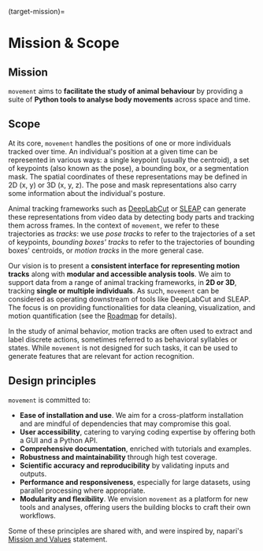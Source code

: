 (target-mission)=
# Mission & Scope

## Mission

`movement` aims to **facilitate the study of animal behaviour**
by providing a suite of **Python tools to analyse body movements**
across space and time.

## Scope

At its core, `movement` handles the positions of one or more individuals
tracked over time. An individual's position at a given time can be represented
in various ways: a single keypoint (usually the centroid), a set of keypoints
(also known as the pose), a bounding box, or a segmentation mask.
The spatial coordinates of these representations may be defined in 2D (x, y)
or 3D (x, y, z). The pose and mask representations also carry some information
about the individual's posture.

Animal tracking frameworks such as [DeepLabCut](dlc:) or [SLEAP](sleap:) can
generate these representations from video data by detecting body parts and
tracking them across frames. In the context of `movement`, we refer to these trajectories as _tracks_: we use _pose tracks_ to refer to the trajectories of a set of keypoints, _bounding boxes' tracks_ to refer to the trajectories of bounding boxes' centroids, or _motion tracks_ in the more general case.

Our vision is to present a **consistent interface for representing motion tracks** along
with **modular and accessible analysis tools**. We aim to support data
from a range of animal tracking frameworks, in **2D or 3D**, tracking
**single or multiple individuals**. As such, `movement` can be considered as
operating downstream of tools like DeepLabCut and SLEAP. The focus is on providing
functionalities for data cleaning, visualization, and motion quantification
(see the [Roadmap](target-roadmaps) for details).

In the study of animal behavior, motion tracks are often used to extract and
label discrete actions, sometimes referred to as behavioral syllables or
states. While `movement` is not designed for such tasks, it can be used to
generate features that are relevant for action recognition.

## Design principles

`movement` is committed to:
- __Ease of installation and use__. We aim for a cross-platform installation and are mindful of dependencies that may compromise this goal.
- __User accessibility__, catering to varying coding expertise by offering both a GUI and a Python API.
- __Comprehensive documentation__, enriched with tutorials and examples.
- __Robustness and maintainability__ through high test coverage.
- __Scientific accuracy and reproducibility__ by validating inputs and outputs.
- __Performance and responsiveness__, especially for large datasets, using parallel processing where appropriate.
- __Modularity and flexibility__. We envision `movement` as a platform for new tools and analyses, offering users the building blocks to craft their own workflows.

Some of these principles are shared with, and were inspired by, napari's [Mission and Values](napari:community/mission_and_values) statement.
